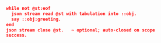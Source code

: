 ```json stream open 'my_file.json' into @st.
while not @st:eof
  json stream read @st with tabulation into ::obj.
  say ::obj:greeting.
end
json stream close @st.   ~ optional; auto-closed on scope
success.
```
